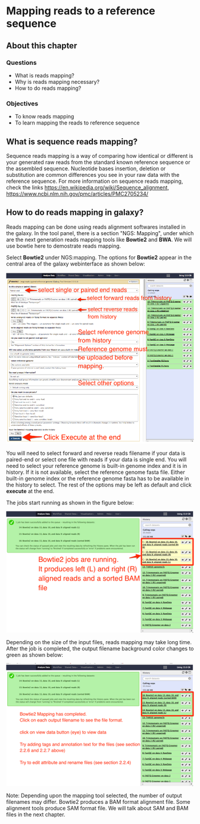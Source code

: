 # Mapping reads to a reference sequence

## About this chapter

### Questions
  * What is reads mapping?
  * Why is reads mapping necessary?
  * How to do reads mapping?

### Objectives
  * To know reads mapping
  * To learn mapping the reads to reference sequence


## What is sequence reads mapping?

Sequence reads mapping is a way of comparing how identical or different is your generated raw reads from the standard known reference sequence or the assembled sequence. Nucleotide bases insertion, deletion or substitution are common differences you see in your raw data with the reference sequence. For more information on sequence reads mapping, check the links https://en.wikipedia.org/wiki/Sequence_alignment, https://www.ncbi.nlm.nih.gov/pmc/articles/PMC2705234/

## How to do reads mapping in galaxy?

Reads mapping can be done using reads alignment softwares installed in the galaxy. In the tool panel, there is a section "NGS: Mapping", under which are the next generation reads mapping tools like __Bowtie2__ and __BWA__. We will use bowtie here to demostrate reads mapping.

Select __Bowtie2__ under NGS:mapping. The options for __Bowtie2__ appear in the central area of the galaxy webinterface as shown below:

![](images/bowtie_execute.png)

You will need to select forward and reverse reads filename if your data is paired-end or select one file with reads if your data is single end. You will need to select your reference genome is built-in genome index and it is in history. If it is not available, select the reference genome fasta file. Either built-in genome index or the reference genome fasta has to be available in the history to select. The rest of the options may be left as default and click __execute__ at the end.

The jobs start running as shown in the figure below:

![](images/bowtie_running.png)

Depending on the size of the input files, reads mapping may take long time. After the job is completed, the output filename background color changes to green as shown below:

![](images/bowtie_completed.png)

Note: Depending upon the mapping tool selected, the number of output filenames may differ. Bowtie2 produces a BAM format alignment file. Some alignment tools produce SAM format file.
We will talk about SAM and BAM files in the next chapter.


